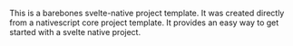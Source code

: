 This is a barebones svelte-native project template. It was created directly from a
nativescript core project template. It provides an easy way to get started with a svelte
native project.

